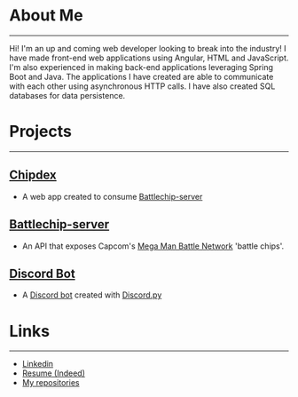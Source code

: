 # About Me
---
Hi! I'm an up and coming web developer looking to break into the industry! I have made front-end web applications using Angular, HTML and JavaScript. I'm also experienced in making back-end applications leveraging Spring Boot and Java. The applications I have created are able to communicate with each other using asynchronous HTTP calls. I have also created SQL databases for data persistence.

# Projects
---
## [Chipdex](https://archaether.github.io/Chipdex/)
- A web app created to consume [Battlechip-server](https://github.com/ArchAether/Battlechip-Server)

## [Battlechip-server](https://archaether.github.io/Battlechip-Server/)
- An API that exposes Capcom's [Mega Man Battle Network](https://en.wikipedia.org/wiki/Mega_Man_Battle_Network) 'battle chips'.

## [Discord Bot](https://archaether.github.io/Discordbot/)
- A [Discord bot](https://discord.com/) created with [Discord.py](https://discordpy.readthedocs.io/en/stable/)

# Links
---
- [Linkedin](https://www.linkedin.com/in/stephen-lo-99912b160/)
- [Resume (Indeed)](https://my.indeed.com/p/stephenl-jp3aq4l)
- [My repositories](https://github.com/ArchAether/Battlechip-Server)